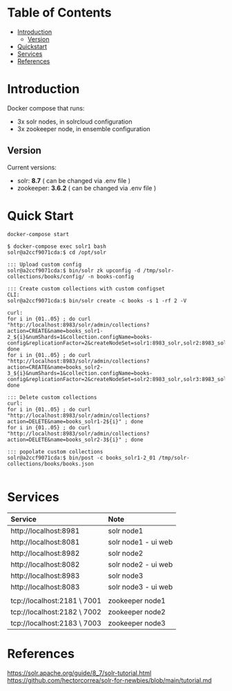 # Table of Contents
- [Introduction](#introduction)
    - [Version](#version)
- [Quickstart](#quick-start)
- [Services](#services)
- [References](#references)

# Introduction

Docker compose that runs:
- 3x solr nodes, in solrcloud configuration
- 3x zookeeper node, in ensemble configuration

## Version

Current versions:
- solr: **8.7** ( can be changed via .env file )
- zookeeper: **3.6.2**  ( can be changed via .env file )

# Quick Start

```
docker-compose start

$ docker-compose exec solr1 bash
solr@a2ccf9071cda:$ cd /opt/solr

::: Upload custom config
solr@a2ccf9071cda:$ bin/solr zk upconfig -d /tmp/solr-collections/books/config/ -n books-config

::: Create custom collections with custom configset
CLI:
solr@a2ccf9071cda:$ bin/solr create -c books -s 1 -rf 2 -V

curl:
for i in {01..05} ; do curl "http://localhost:8983/solr/admin/collections?action=CREATE&name=books_solr1-2_${i}&numShards=1&collection.configName=books-config&replicationFactor=2&createNodeSet=solr1:8983_solr,solr2:8983_solr"; done
for i in {01..05} ; do curl "http://localhost:8983/solr/admin/collections?action=CREATE&name=books_solr2-3_${i}&numShards=1&collection.configName=books-config&replicationFactor=2&createNodeSet=solr2:8983_solr,solr3:8983_solr"; done

::: Delete custom collections
curl:
for i in {01..05} ; do curl "http://localhost:8983/solr/admin/collections?action=DELETE&name=books_solr1-2${i}" ; done
for i in {01..05} ; do curl "http://localhost:8983/solr/admin/collections?action=DELETE&name=books_solr2-3${i}" ; done

::: popolate custom collections
solr@a2ccf9071cda:$ bin/post -c books_solr1-2_01 /tmp/solr-collections/books/books.json 


```

# Services
| Service   | Note |
| :---      | :--- |
| http://localhost:8981 | solr node1 |
| http://localhost:8081 | solr node1 - ui web |
| http://localhost:8982 | solr node2 |
| http://localhost:8082 | solr node2 - ui web |
| http://localhost:8983 | solr node3 |
| http://localhost:8083 | solr node3 - ui web |
| | |
| tcp://localhost:2181 \ 7001 | zookeeper node1 |
| tcp://localhost:2182 \ 7002 | zookeeper node2 |
| tcp://localhost:2183 \ 7003 | zookeeper node3 |

# References
https://solr.apache.org/guide/8_7/solr-tutorial.html
https://github.com/hectorcorrea/solr-for-newbies/blob/main/tutorial.md
